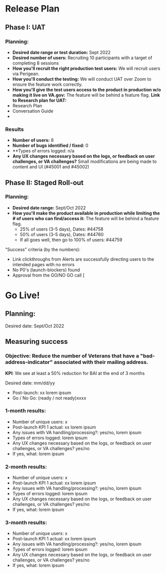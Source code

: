 # Release Plan 

## Phase I:  UAT

### Planning:

- **Desired date range or test duration:**  Sept 2022
- **Desired number of users:**  Recruiting 10 participants with a target of completing 8 sessions
- **How you'll recruit the right production test users:** We will recruit users via Perigean.
- **How you'll conduct the testing:** We will conduct UAT over Zoom to ensure the feature work correctly.
- **How you'll give the test users access to the product in production w/o making it live on VA.gov:** The feature will be behind a feature flag.
**Link to Research plan for UAT:**
- Research Plan 
- Conversation Guide 
- 
### Results
- **Number of users:** 8
- **Number of bugs identified / fixed:** 0
- **Types of errors logged: n/a
- **Any UX changes necessary based on the logs, or feedback on user challenges, or VA challenges?** Small modifications are being made to content and UI (#45001 and #45002)


## Phase II: Staged Roll-out

### Planning:

- **Desired date range:** Sept/Oct 2022
- **How you'll make the product available in production while limiting the # of users who can find/access it:** The feature will be behind a feature flag.
     - 25% of users (3-5 days), Dates:  #44758
     - 50% of users (3-5 days), Dates:  #44760
     - If all goes well, then go to 100% of users:  #44759

 "Success" criteria (by the numbers): 

- Link clickthroughs from Alerts are successfully directing users to the intended pages with no errors 
- No P0's (launch-blockers) found
- Approval from the GO/NO GO call [

# Go Live!

## Planning:

Desired date: Sept/Oct 2022

## Measuring success

### Objective: Reduce the number of Veterans that have a "bad-address-indicator" associated with their mailing address.

**KPI**: We see at least a 50% reduction for BAI at the end of 3 months 

 Desired date: mm/dd/yy
- Post-launch: xx lorem ipsum
- Go / No Go: (ready / not ready)xxxx


### 1-month results:
- Number of unique users: x
- Post-launch KPI 1 actual: xx lorem ipsum
- Any issues with VA handling/processing?: yes/no, lorem ipsum
- Types of errors logged: lorem ipsum
- Any UX changes necessary based on the logs, or feedback on user challenges, or VA challenges? yes/no 
- If yes, what: lorem ipsum

### 2-month results:
- Number of unique users: x
- Post-launch KPI 1 actual: xx lorem ipsum
- Any issues with VA handling/processing?: yes/no, lorem ipsum
- Types of errors logged: lorem ipsum
- Any UX changes necessary based on the logs, or feedback on user challenges, or VA challenges? yes/no 
- If yes, what: lorem ipsum

### 3-month results:
- Number of unique users: x
- Post-launch KPI 1 actual: xx lorem ipsum
- Any issues with VA handling/processing?: yes/no, lorem ipsum
- Types of errors logged: lorem ipsum
- Any UX changes necessary based on the logs, or feedback on user challenges, or VA challenges? yes/no 
- If yes, what: lorem ipsum
